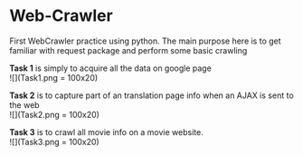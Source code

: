 # Web-Crawler
First WebCrawler practice using python. 
The main purpose here is to get familiar with request package and perform some basic crawling  
  
  
**Task 1** is simply to acquire all the data on google page  
![](Task1.png = 100x20)

**Task 2** is to capture part of an translation page info when an AJAX is sent to the web  
![](Task2.png = 100x20)  

**Task 3** is to crawl all movie info on a movie website.  
![](Task3.png = 100x20)  
